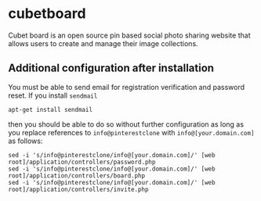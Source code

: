 cubetboard
==========

Cubet board is an open source pin based social photo sharing website that allows users to create and manage their image collections.

Additional configuration after installation
--------------
You must be able to send email for registration verification and password reset. If you install `sendmail`

```
apt-get install sendmail
```
then you should be able to do so without further configuration as long as you replace references to `info@pinterestclone` with `info@[your.domain.com]` as follows:

```
sed -i 's/info@pinterestclone/info@[your.domain.com]/' [web root]/application/controllers/password.php
sed -i 's/info@pinterestclone/info@[your.domain.com]/' [web root]/application/controllers/board.php
sed -i 's/info@pinterestclone/info@[your.domain.com]/' [web root]/application/controllers/invite.php
```
